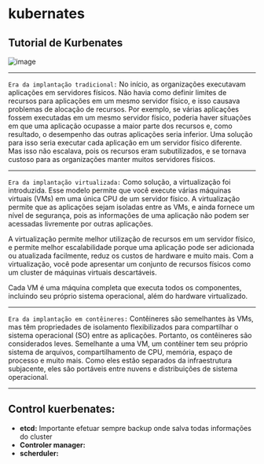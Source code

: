 # kubernates
## Tutorial de Kurbenates
![image](https://github.com/Jilosofo/kubernates/assets/126982541/9f53f386-d0dd-4a47-8818-c6eead19b6a3)

*******
`Era da implantação tradicional:` No início, as organizações executavam aplicações em servidores físicos. Não havia como definir limites de recursos para aplicações em um mesmo servidor físico, e isso causava problemas de alocação de recursos. Por exemplo, se várias aplicações fossem executadas em um mesmo servidor físico, poderia haver situações em que uma aplicação ocupasse a maior parte dos recursos e, como resultado, o desempenho das outras aplicações seria inferior. Uma solução para isso seria executar cada aplicação em um servidor físico diferente. Mas isso não escalava, pois os recursos eram subutilizados, e se tornava custoso para as organizações manter muitos servidores físicos.

*******
`Era da implantação virtualizada:` Como solução, a virtualização foi introduzida. Esse modelo permite que você execute várias máquinas virtuais (VMs) em uma única CPU de um servidor físico. A virtualização permite que as aplicações sejam isoladas entre as VMs, e ainda fornece um nível de segurança, pois as informações de uma aplicação não podem ser acessadas livremente por outras aplicações.

A virtualização permite melhor utilização de recursos em um servidor físico, e permite melhor escalabilidade porque uma aplicação pode ser adicionada ou atualizada facilmente, reduz os custos de hardware e muito mais. Com a virtualização, você pode apresentar um conjunto de recursos físicos como um cluster de máquinas virtuais descartáveis.

Cada VM é uma máquina completa que executa todos os componentes, incluindo seu próprio sistema operacional, além do hardware virtualizado.

*******
`Era da implantação em contêineres:` Contêineres são semelhantes às VMs, mas têm propriedades de isolamento flexibilizados para compartilhar o sistema operacional (SO) entre as aplicações. Portanto, os contêineres são considerados leves. Semelhante a uma VM, um contêiner tem seu próprio sistema de arquivos, compartilhamento de CPU, memória, espaço de processo e muito mais. Como eles estão separados da infraestrutura subjacente, eles são portáveis entre nuvens e distribuições de sistema operacional.
*******
## Control kuerbenates:
* **etcd:** Importante efetuar sempre backup onde salva todas informações do cluster
* **Controler manager:**
* **scherduler:**

